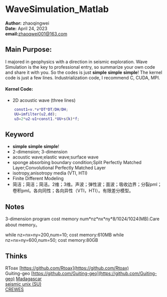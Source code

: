 # WaveSimulation_Matlab
**Author:** zhaoqingwei  
**Date:** April 24, 2023  
**email:**[zhaoqwei001@163.com](zhaoqwei001@163.com)  


## Main Purpose:
I majored in geophysics with a direction in seismic exploration. Wave Simulation is the key to professional entry, so summarize your own code and share it with you. So the codes is just **simple** **simple** **simple**! The kernel code is just a few lines.
Industrialization code, I recommend C, CUDA, MPI.

#### Kernel Code:
- 2D acoustic wave  (three lines)
```matlab
	const1=v.*v*DT*DT/DH/DH;
	UU=imfilter(u2,dd);
	u3=2*u2-u1+const1.*UU+s(k)*f;
```

## Keyword

* **simple** **simple** **simple**!
* 2-dimension; 3-dimension
* acoustic wave;elastic wave;surface wave
* sponge absorbing boundary condition;Split Perfectly Matched Layer;Convolutional Perfectly Matched Layer
* isotropy,anisotropy media (VTI, HTI)
* Finite Different Modeling 
* 简洁；简洁；简洁。2维；3维。声波；弹性波；面波；吸收边界；分裂pml；卷积pml。各向同性；各向异性（VTI，HTI）。有限差分模型。

## Notes

3-dimension program cost memory num\*nz\*nx\*ny\*8/1024/1024(MB).Care about memory。

while nz=nx=ny=200,num=10; cost memory:610MB
while nz=nx=ny=600,num=50; cost memory:80GB

## Thinks

RToax [https://github.com/Rtoax](https://github.com/Rtoax)  
Guiting-geo [https://github.com/Guiting-geo](https://github.com/Guiting-geo)
[Madagascar](https://reproducibility.org)  
[seismic unix (SU)](https://github.com/JohnWStockwellJr/SeisUnix)  
[CREWES](https://www.crewes.org/)  